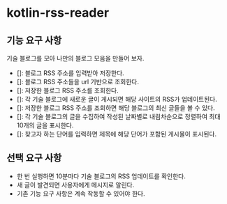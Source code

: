 # kotlin-rss-reader

## 기능 요구 사항
기술 블로그를 모아 나만의 블로그 모음을 만들어 보자.

- []: 블로그 RSS 주소를 입력받아 저장한다.
- []: 블로그 RSS 주소들을 url 기반으로 조회한다.
- []: 저장한 블로그 RSS 주소를 조회한다.
- []: 각 기술 블로그에 새로운 글이 게시되면 해당 사이트의 RSS가 업데이트된다.
- []: 저장한 블로그 RSS 주소를 조회하면 해당 블로그의 최신 글들을 볼 수 있다.
- []: 각 기술 블로그의 글을 수집하여 작성된 날짜별로 내림차순으로 정렬하여 최대 10개의 글을 표시한다.
- []: 찾고자 하는 단어를 입력하면 제목에 해당 단어가 포함된 게시물이 표시된다.

## 선택 요구 사항
- 한 번 실행하면 10분마다 기술 블로그의 RSS 업데이트를 확인한다.
- 새 글이 발견되면 사용자에게 메시지로 알린다.
- 기존 기능 요구 사항은 계속 작동할 수 있어야 한다.
